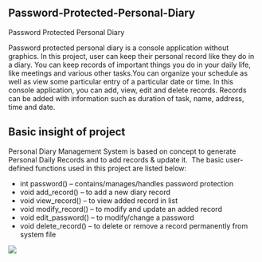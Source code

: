 ## Password-Protected-Personal-Diary

Password Protected Personal Diary

Password protected personal diary is a console application without graphics. In this project, user can keep their personal record like they do in a diary. You can keep records of important things you do in your daily life, like meetings and various other tasks.You can organize your schedule as well as view some particular entry of a particular date or time. In this console application, you can add, view, edit and delete records. Records can be added with information such as duration of task, name, address, time and date. 

## Basic insight of project

Personal Diary Management System is based on concept to generate Personal Daily Records and to add records & update it. 
The basic user-defined functions used in this project are listed below:
* int password() – contains/manages/handles password protection
* void add_record() – to add a new diary record
* void view_record() – to view added record in list
* void modify_record() – to modify and update an added record
* void edit_password() – to modify/change a password
* void delete_record() – to delete or remove a record permanently from system file

![](https://i.ibb.co/Z6ZkFn9/Untitled.png)
